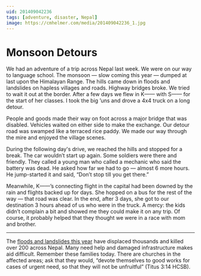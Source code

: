 ```yaml
---
uid: 201409042236
tags: [adventure, disaster, Nepal]
image: https://cmhelmer.com/media/201409042236_1.jpg
---
```


# Monsoon Detours

We had an adventure of a trip across Nepal last week. We were on our way to language school. The monsoon — slow coming this year — dumped at last upon the Himalayan Range. The hills came down in floods and landslides on hapless villages and roads. Highway bridges broke. We tried to wait it out at the border. After a few days we flew in K—— with S—— for the start of her classes. I took the big ’uns and drove a 4x4 truck on a long detour.

People and goods made their way on foot across a major bridge that was disabled. Vehicles waited on either side to make the exchange. Our detour road was swamped like a terraced rice paddy. We made our way through the mire and enjoyed the village scenes.

During the following day's drive, we reached the hills and stopped for a break. The car wouldn’t start up again. Some soldiers were there and friendly. They called a young man who called a mechanic who said the battery was dead. He asked how far we had to go — almost 6 more hours. He jump-started it and said, “Don’t stop till you get there.”

Meanwhile, K——’s connecting flight in the capital had been downed by the rain and flights backed up for days. She hopped on a bus for the rest of the way — that road was clear. In the end, after 3 days, she got to our destination 3 hours ahead of us who were in the truck. A mercy: the kids didn’t complain a bit and showed me they could make it on any trip. Of course, it probably helped that they thought we were in a race with mom and brother.

---- 

The [floods and landslides this year](https://news.yahoo.com/nepal-flood-landslide-death-toll-rises-249-120826452.html) have displaced thousands and killed over 200 across Nepal. Many need help and damaged infrastructure makes aid difficult. Remember these families today. There are churches in the affected areas; ask that they would, “devote themselves to good works for cases of urgent need, so that they will not be unfruitful” (Titus 3:14 HCSB).
